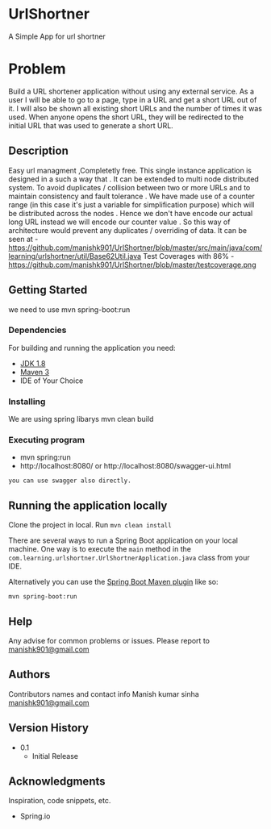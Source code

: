 # UrlShortner

A Simple App for url shortner

# Problem
Build a URL shortener application without using any external service. 
As a user I will be able to go to a page, type in a URL and get a short URL out of it. I will also  be shown all existing short URLs and the number of times it was used. When anyone opens  the short URL, they will be redirected to the initial URL that was used to generate a short  URL. 


## Description

Easy  url managment ,Completetly free.
This single instance application is designed in a such a way that . It can be extended to multi node distributed system. 
To avoid duplicates / collision between two or more URLs and to maintain consistency and fault tolerance . We have made use of a counter range (in this case it's just a variable for simplification purpose) which will be distributed across the nodes . Hence we don't have encode our actual long URL instead we will encode our counter value . So this way of architecture would prevent any duplicates / overriding of data.
It can be seen at -https://github.com/manishk901/UrlShortner/blob/master/src/main/java/com/learning/urlshortner/util/Base62Util.java
Test Coverages with 86% -https://github.com/manishk901/UrlShortner/blob/master/testcoverage.png

## Getting Started

we need to use mvn spring-boot:run

### Dependencies

For building and running the application you need:
- [JDK 1.8](http://www.oracle.com/technetwork/java/javase/downloads/jdk8-downloads-2133151.html)
- [Maven 3](https://maven.apache.org)
- IDE of Your Choice

### Installing

We are using spring libarys
mvn clean build

### Executing program

* mvn spring:run
* http://localhost:8080/ or http://localhost:8080/swagger-ui.html
```
you can use swagger also directly.
```

## Running the application locally

Clone the project in local.
Run ```mvn clean install```

There are several ways to run a Spring Boot application on your local machine. One way is to execute the `main` method in the `com.learning.urlshortner.UrlShortnerApplication.java` class from your IDE.

Alternatively you can use the [Spring Boot Maven plugin](https://docs.spring.io/spring-boot/docs/current/reference/html/build-tool-plugins-maven-plugin.html) like so:

```shell
mvn spring-boot:run
```

## Help

Any advise for common problems or issues. Please report to manishk901@gmail.com


## Authors

Contributors names and contact info
Manish kumar sinha
manishk901@gmail.com


## Version History


* 0.1
    * Initial Release



## Acknowledgments

Inspiration, code snippets, etc.
* Spring.io

